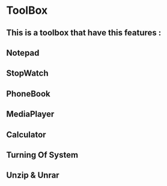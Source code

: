 # ToolBox
## This is a toolbox that have this features :
## Notepad 
## StopWatch
## PhoneBook
## MediaPlayer
## Calculator
## Turning Of System
## Unzip & Unrar
